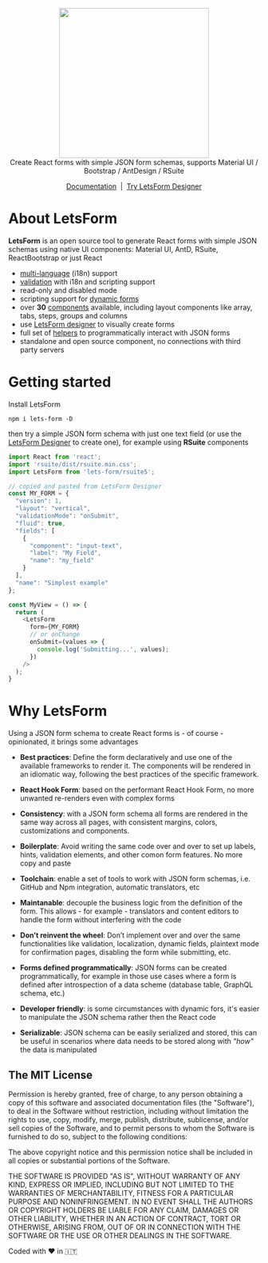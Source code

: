 <p align="center">
  <img width="300" src="https://raw.githubusercontent.com/guidone/lets-form/main/scripts/assets/logo-ext%403x.png">
  <br/>
   Create React forms with simple JSON form schemas, supports Material UI / Bootstrap / AntDesign / RSuite
</p>
<p align="center">
  <a href="https://letsform.dev">Documentation</a>
  &nbsp;|&nbsp;
  <a href="https://designer.letsform.dev">Try LetsForm Designer</a>
</p>

# About LetsForm
**LetsForm** is an open source tool to generate React forms with simple JSON schemas using native UI components: Material UI, AntD, RSuite, ReactBootstrap or just React

* [multi-language](https://letsform.dev/lets-form-designer/automatic-translations) (i18n) support
* [validation](https://letsform.dev/advanced/validation) with i18n and scripting support 
* read-only and disabled mode
* scripting support for [dynamic forms](https://letsform.dev/advanced/transformers) 
* over **30** [components](https://letsform.dev/components-matrix) available, including layout components like array, tabs, steps, groups and columns
* use [LetsForm designer](https://designer.letsform.dev) to visually create forms 
* full set of [helpers](https://letsform.dev/advanced/helpers) to programmatically interact with JSON forms
* standalone and open source component, no connections with third party servers

# Getting started
Install LetsForm

```
npm i lets-form -D
```

then try a simple JSON form schema with just one text field (or use the [LetsForm Designer](https://designer.letsform.dev) to create one), for example using **RSuite** components

```js
import React from 'react';
import 'rsuite/dist/rsuite.min.css';
import LetsForm from 'lets-form/rsuite5';

// copied and pasted from LetsForm Designer
const MY_FORM = {
  "version": 1,
  "layout": "vertical",
  "validationMode": "onSubmit",
  "fluid": true,
  "fields": [
    {
      "component": "input-text",
      "label": "My Field",
      "name": "my_field"
    }
  ],
  "name": "Simplest example"
};

const MyView = () => {
  return (
    <LetsForm
      form={MY_FORM}
      // or onChange
      onSubmit=(values => {
        console.log('Submitting...', values);
      })
    />
  );
}
```

# Why LetsForm
Using a JSON form schema to create React forms is - of course - opinionated, it brings some advantages

- **Best practices**: Define the form declaratively and use one of the available frameworks to render it. The components will be rendered in an idiomatic way, following the best practices of the specific framework.

- **React Hook Form**: based on the performant React Hook Form, no more unwanted re-renders even with complex forms

- **Consistency**: with a JSON form schema all forms are rendered in the same way across all pages, with consistent margins, colors, customizations and components.

- **Boilerplate**: Avoid writing the same code over and over to set up labels, hints, validation elements, and other comon form features. No more copy and paste

- **Toolchain**: enable a set of tools to work with JSON form schemas, i.e. GitHub and Npm integration, automatic translators, etc

- **Maintanable**: decouple the business logic from the definition of the form. This allows - for example - translators and content editors to handle the form without interfering with the code

- **Don’t reinvent the wheel**: Don’t implement over and over the same functionalities like validation, localization, dynamic fields, plaintext mode for confirmation pages, disabling the form while submitting, etc.

- **Forms defined programmatically**: JSON forms can be created programmatically, for example in those use cases where a form is defined after introspection of a data scheme (database table, GraphQL schema, etc.)

- **Developer friendly**: is some circumstances with dynamic fors, it's easier to manipulate
  the JSON schema rather then the React code

- **Serializable**: JSON schema can be easily serialized and stored, this can be useful in scenarios where data needs to be stored along with *"how"* the data is manipulated

## The MIT License
Permission is hereby granted, free of charge, to any person obtaining a copy
of this software and associated documentation files (the "Software"), to deal in the Software without restriction, including without limitation the rights to use, copy, modify, merge, publish, distribute, sublicense, and/or sell copies of the Software, and to permit persons to whom the Software is furnished to do so, subject to the following conditions:

The above copyright notice and this permission notice shall be included in
all copies or substantial portions of the Software.

THE SOFTWARE IS PROVIDED "AS IS", WITHOUT WARRANTY OF ANY KIND, EXPRESS OR IMPLIED, INCLUDING BUT NOT LIMITED TO THE WARRANTIES OF MERCHANTABILITY, FITNESS FOR A PARTICULAR PURPOSE AND NONINFRINGEMENT. IN NO EVENT SHALL THE
AUTHORS OR COPYRIGHT HOLDERS BE LIABLE FOR ANY CLAIM, DAMAGES OR OTHER LIABILITY, WHETHER IN AN ACTION OF CONTRACT, TORT OR OTHERWISE, ARISING FROM, OUT OF OR IN CONNECTION WITH THE SOFTWARE OR THE USE OR OTHER DEALINGS IN THE SOFTWARE.

Coded with :heart: in :it: